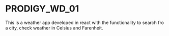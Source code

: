 # PRODIGY_WD_01
This is a weather app developed in react with the functionality to search fro a city, check weather in Celsius and Farenheit.
